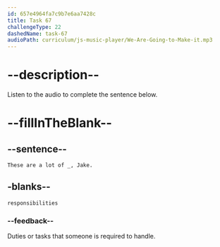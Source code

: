 ```yaml
---
id: 657e4964fa7c9b7e6aa7428c
title: Task 67
challengeType: 22
dashedName: task-67
audioPath: curriculum/js-music-player/We-Are-Going-to-Make-it.mp3
---
```


# --description--

Listen to the audio to complete the sentence below.

# --fillInTheBlank--

## --sentence--

`These are a lot of _, Jake.`

## -blanks--

`responsibilities`

### --feedback--

Duties or tasks that someone is required to handle.
